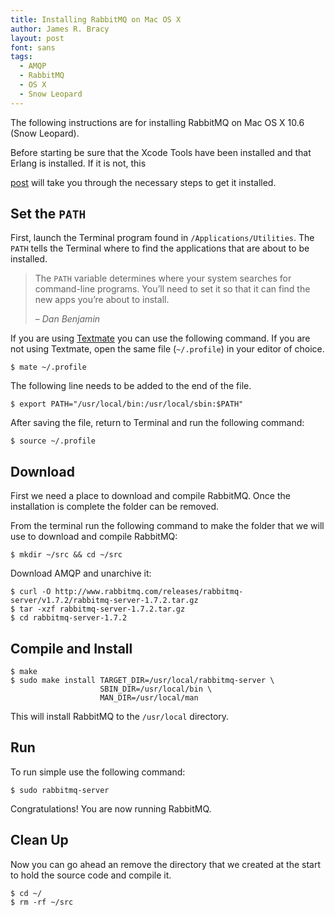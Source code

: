 ```yaml
---
title: Installing RabbitMQ on Mac OS X
author: James R. Bracy
layout: post
font: sans
tags:
  - AMQP
  - RabbitMQ
  - OS X
  - Snow Leopard
---
```


The following instructions are for installing RabbitMQ on Mac OS X
10.6 (Snow Leopard).

Before starting be sure that the Xcode Tools have been installed and
that Erlang is installed. If it is not, this

[post](/installing-erlang-on-mac-os-x.html) will take you through the 
necessary steps to get it installed.

## Set the `PATH`

First, launch the Terminal program found in
`/Applications/Utilities`. The `PATH` tells the Terminal where to find
the applications that are about to be installed.

<blockquote cite="http://hivelogic.com/articles/compiling-ruby-rubygems-and-rails-on-snow-leopard/">
<p>The <code>PATH</code> variable determines where your system searches for
command-line programs. You’ll need to set it so that it can find the
new apps you’re about to install.</p><p>&ndash; <cite>Dan
Benjamin</cite></p></blockquote>

If you are using [Textmate](http://macromates.com/ "Textmate") you can
use the following command. If you are not using Textmate, open the
same file (`~/.profile`) in your editor of choice.

    $ mate ~/.profile

The following line needs to be added to the end of the file.

    $ export PATH="/usr/local/bin:/usr/local/sbin:$PATH"

After saving the file, return to Terminal and run the following command:

    $ source ~/.profile

## Download

First we need a place to download and compile RabbitMQ. Once the
installation is complete the folder can be removed.

From the terminal run the following command to make the folder that we
will use to download and compile RabbitMQ: 

    $ mkdir ~/src && cd ~/src

Download AMQP and unarchive it:

    $ curl -O http://www.rabbitmq.com/releases/rabbitmq-server/v1.7.2/rabbitmq-server-1.7.2.tar.gz
    $ tar -xzf rabbitmq-server-1.7.2.tar.gz
    $ cd rabbitmq-server-1.7.2

## Compile and Install

    $ make
    $ sudo make install TARGET_DIR=/usr/local/rabbitmq-server \
                        SBIN_DIR=/usr/local/bin \
                        MAN_DIR=/usr/local/man

This will install RabbitMQ to the `/usr/local` directory.

## Run

To run simple use the following command:

    $ sudo rabbitmq-server

Congratulations! You are now running RabbitMQ.

## Clean Up

Now you can go ahead an remove the directory that we created at the
start to hold the source code and compile it.

    $ cd ~/
    $ rm -rf ~/src
